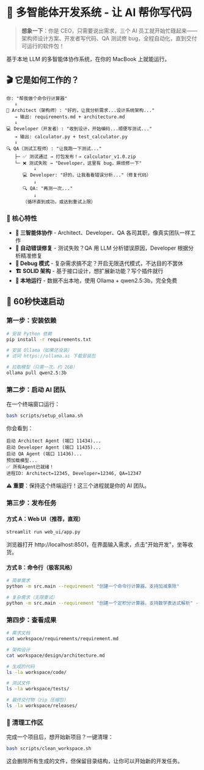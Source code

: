 # 🤖 多智能体开发系统 - 让 AI 帮你写代码

> **想象一下**：你是 CEO，只需要说出需求，三个 AI 员工就开始忙碌起来——架构师设计方案、开发者写代码、QA 测试修 bug，全程自动化，直到交付可运行的软件包！

基于本地 LLM 的多智能体协作系统，在你的 MacBook 上就能运行。

## 🎬 它是如何工作的？

```
你: "帮我做个命令行计算器"
   ↓
🧠 Architect（架构师）: "好的，让我分析需求...设计系统架构..."
   → 输出: requirements.md + architecture.md
   ↓
💻 Developer（开发者）: "收到设计，开始编码...顺便写测试..."
   → 输出: calculator.py + test_calculator.py
   ↓
🔍 QA（测试工程师）: "让我跑一下测试..."
   ├─ ✅ 测试通过 → 打包发布！→ calculator_v1.0.zip
   └─ ❌ 测试失败 → "Developer，这里有 bug，麻烦修一下"
          ↓
      💻 Developer: "好的，让我看看错误分析..."（修复代码）
          ↓
      🔍 QA: "再测一次..."
          ↓
      （循环直到成功，或达到重试上限）
```

### 🎯 核心特性

- **🤝 三智能体协作** - Architect、Developer、QA 各司其职，像真实团队一样工作
- **🔄 自动错误修复** - 测试失败？QA 用 LLM 分析错误原因，Developer 根据分析精准修复
- **🐛 Debug 模式** - 复杂需求搞不定？开启无限迭代模式，不达目的不罢休
- **🏗️ SOLID 架构** - 基于接口设计，想扩展新功能？写个插件就行
- **💾 本地运行** - 数据不出本地，使用 Ollama + qwen2.5:3b，完全免费

## 🚀 60秒快速启动

### 第一步：安装依赖

```bash
# 安装 Python 依赖
pip install -r requirements.txt

# 安装 Ollama（如果还没装）
# 访问 https://ollama.ai 下载安装包

# 拉取模型（只需一次，约 2GB）
ollama pull qwen2.5:3b
```

### 第二步：启动 AI 团队

在一个终端窗口运行：

```bash
bash scripts/setup_ollama.sh
```

你会看到：

```
启动 Architect Agent (端口 11434)...
启动 Developer Agent (端口 11435)...
启动 QA Agent (端口 11436)...
预加载模型...
✅ 所有Agent已就绪！
进程ID: Architect=12345, Developer=12346, QA=12347
```

**⚠️ 重要**：保持这个终端运行！这三个进程就是你的 AI 团队。

### 第三步：发布任务

#### 方式 A：Web UI（推荐，直观）

```bash
streamlit run web_ui/app.py
```

浏览器打开 http://localhost:8501，在界面输入需求，点击"开始开发"，坐等收货。

#### 方式 B：命令行（极客风格）

```bash
# 简单需求
python -m src.main --requirement "创建一个命令行计算器，支持加减乘除"

# 复杂需求（无限重试）
python -m src.main --requirement "创建一个定积分计算器，支持数学表达式解析" --debug
```

### 第四步：查看成果

```bash
# 需求文档
cat workspace/requirements/requirement.md

# 架构设计
cat workspace/design/architecture.md

# 生成的代码
ls -la workspace/code/

# 测试文件
ls -la workspace/tests/

# 最终交付物（zip 压缩包）
ls -la workspace/releases/
```

### 🧹 清理工作区

完成一个项目后，想开始新项目？一键清理：

```bash
bash scripts/clean_workspace.sh
```

这会删除所有生成的文件，但保留目录结构，让你可以开始新的开发任务。